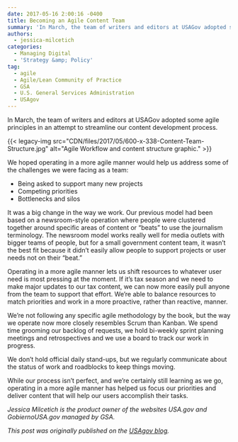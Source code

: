 ```yaml
---
date: 2017-05-16 2:00:16 -0400
title: Becoming an Agile Content Team
summary: 'In March, the team of writers and editors at USAGov adopted some agile principles in an attempt to streamline our content development process. We hoped operating in a more agile manner would help us address some of the challenges we were facing as a team:'
authors:
  - jessica-milcetich
categories:
  - Managing Digital
  - 'Strategy &amp; Policy'
tag:
  - agile
  - Agile/Lean Community of Practice
  - GSA
  - U.S. General Services Administration
  - USAgov
---
```


In March, the team of writers and editors at USAGov adopted some agile principles in an attempt to streamline our content development process.

{{< legacy-img src="CDN/files/2017/05/600-x-338-Content-Team-Structure.jpg" alt="Agile Workflow and content structure graphic." >}}

We hoped operating in a more agile manner would help us address some of the challenges we were facing as a team:

  * Being asked to support many new projects
  * Competing priorities
  * Bottlenecks and silos

It was a big change in the way we work. Our previous model had been based on a newsroom-style operation where people were clustered together around specific areas of content or “beats” to use the journalism terminology. The newsroom model works really well for media outlets with bigger teams of people, but for a small government content team, it wasn’t the best fit because it didn’t easily allow people to support projects or user needs not on their “beat.”

Operating in a more agile manner lets us shift resources to whatever user need is most pressing at the moment. If it’s tax season and we need to make major updates to our tax content, we can now more easily pull anyone from the team to support that effort. We’re able to balance resources to match priorities and work in a more proactive, rather than reactive, manner.

We’re not following any specific agile methodology by the book, but the way we operate now more closely resembles Scrum than Kanban. We spend time grooming our backlog of requests, we hold bi-weekly sprint planning meetings and retrospectives and we use a board to track our work in progress.

We don’t hold official daily stand-ups, but we regularly communicate about the status of work and roadblocks to keep things moving.

While our process isn’t perfect, and we’re certainly still learning as we go, operating in a more agile manner has helped us focus our priorities and deliver content that will help our users accomplish their tasks.

_Jessica Milcetich is the product owner of the websites USA.gov and GobiernoUSA.gov managed by GSA._

_This post was originally published on the [USAgov blog](https://blog.usa.gov/becoming-an-agile-content-team)._